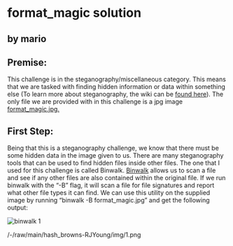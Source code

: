 # format_magic solution

## by mario

## Premise:
This challenge is in the steganography/miscellaneous category. This means that we are tasked with finding hidden information or data within something else (To learn more about  steganography, the wiki can be [found here](https://en.wikipedia.org/wiki/Steganography)). The only file we are provided with in this challenge is a jpg image [format_magic.jpg.](http://chal.ctf-league.osusec.org/format_magic.jpg)

## First Step:
Being that this is a steganography challenge, we know that there must be some hidden data in the image given to us. There are many steganography tools that can be used to find hidden files inside other files. The one that I used for this challenge is called Binwalk. [Binwalk](https://www.kali.org/tools/binwalk/) allows us to scan a file and see if any other files are also contained within the original file. If we run binwalk with the “-B” flag, it will scan a file for file signatures and report what other file types it can find. We can use this utility on the supplied image by running “binwalk -B format_magic.jpg” and get the following output:

![binwalk 1](/m-schmutz/CTF-Writeups/~/raw/main/format_magic_images/binwalk_1.png "binwalk 1")

/-/raw/main/hash_browns-RJYoung/img/1.png
